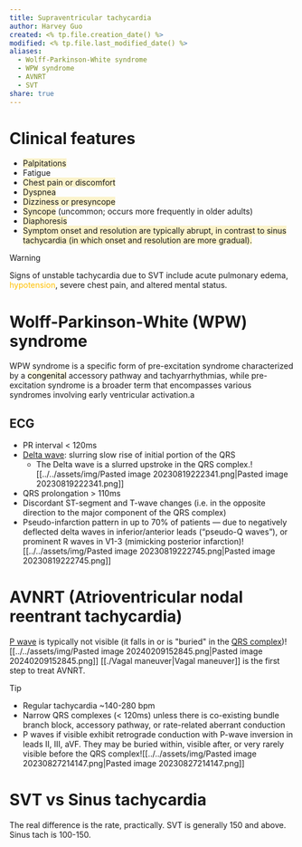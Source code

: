 ```yaml
---
title: Supraventricular tachycardia
author: Harvey Guo
created: <% tp.file.creation_date() %>
modified: <% tp.file.last_modified_date() %>
aliases:
  - Wolff-Parkinson-White syndrome
  - WPW syndrome
  - AVNRT
  - SVT
share: true
---
```

# Clinical features
- <span style="background:rgba(240, 200, 0, 0.2)">Palpitations</span>
- Fatigue
- <span style="background:rgba(240, 200, 0, 0.2)">Chest pain or discomfort</span>
- <span style="background:rgba(240, 200, 0, 0.2)">Dyspnea</span>
- <span style="background:rgba(240, 200, 0, 0.2)">Dizziness or presyncope</span>
- <span style="background:rgba(240, 200, 0, 0.2)">Syncope</span> (uncommon; occurs more frequently in older adults)
- <span style="background:rgba(240, 200, 0, 0.2)">Diaphoresis</span>
- <span style="background:rgba(240, 200, 0, 0.2)">Symptom onset and resolution are typically abrupt, in contrast to sinus tachycardia (in which onset and resolution are more gradual).</span>
>[!warning] 
>Signs of unstable tachycardia due to SVT include acute pulmonary edema, <font color="#ffc000">hypotension</font>, severe chest pain, and altered mental status.
# Wolff-Parkinson-White (WPW) syndrome
WPW syndrome is a specific form of pre-excitation syndrome characterized by a <mark style="background: #FFF3A34A;">congenital</mark> accessory pathway and tachyarrhythmias, while pre-excitation syndrome is a broader term that encompasses various syndromes involving early ventricular activation.a
## ECG
- PR interval < 120ms
- [Delta wave](https://litfl.com/delta-wave-ecg-library/): slurring slow rise of initial portion of the QRS
	- The Delta wave is a slurred upstroke in the QRS complex.![[../../assets/img/Pasted image 20230819222341.png|Pasted image 20230819222341.png]]
- QRS prolongation > 110ms
- Discordant ST-segment and T-wave changes (i.e. in the opposite direction to the major component of the QRS complex)
- Pseudo-infarction pattern in up to 70% of patients — due to negatively deflected delta waves in inferior/anterior leads (“pseudo-Q waves”), or prominent R waves in V1-3 (mimicking posterior infarction)![[../../assets/img/Pasted image 20230819222745.png|Pasted image 20230819222745.png]]
# AVNRT (Atrioventricular nodal reentrant tachycardia)
[P wave](https://next.amboss.com/us/article/pl0LBT#Z322a8570694c6bce37349457185e57ec) is typically not visible (it falls in or is "buried" in the [QRS complex](https://next.amboss.com/us/article/pl0LBT#Zb6a46f472e496e639cee60c43bd0acbd))![[../../assets/img/Pasted image 20240209152845.png|Pasted image 20240209152845.png]]
[[./Vagal maneuver|Vagal maneuver]] is the first step to treat AVNRT.
>[!tip] 
>- Regular tachycardia ~140-280 bpm
>- Narrow QRS complexes (< 120ms) unless there is co-existing bundle branch block, accessory pathway, or rate-related aberrant conduction
>- P waves if visible exhibit retrograde conduction with P-wave inversion in leads II, III, aVF. They may be buried within, visible after, or very rarely visible before the QRS complex![[../../assets/img/Pasted image 20230827214147.png|Pasted image 20230827214147.png]]
# SVT vs Sinus tachycardia
The real difference is the rate, practically.
SVT is generally 150 and above. Sinus tach is 100-150.